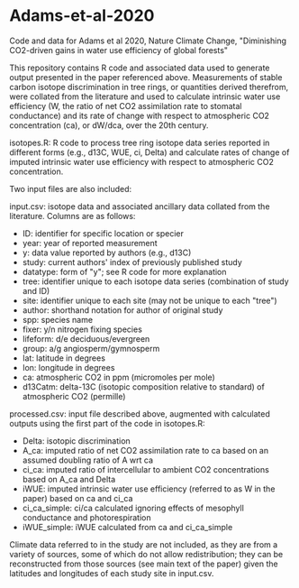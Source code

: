 # Adams-et-al-2020
Code and data for Adams et al 2020, Nature Climate Change, "Diminishing CO2-driven gains in water use efficiency of global forests"

This repository contains R code and associated data used to generate output presented in  the paper referenced above. Measurements of stable carbon isotope discrimination in tree rings, or quantities derived therefrom, were collated from the literature and used to calculate intrinsic water use efficiency (W, the ratio of net CO2 assimilation rate to stomatal conductance) and its rate of change with respect to atmospheric CO2 concentration (ca), or dW/dca, over the 20th century. 

isotopes.R: R code to process tree ring isotope data series reported in different forms (e.g., d13C, WUE, ci,  Delta) and calculate rates of change of imputed intrinsic water use efficiency with respect to atmospheric CO2 concentration. 

Two input files are also included: 

input.csv: isotope data and associated ancillary data collated from the literature. Columns are as follows:
 - ID: identifier for specific location or specier
 - year: year of reported measurement
 - y: data value reported by authors (e.g., d13C)
 - study: current authors' index of previously published study
 - datatype: form of "y"; see R code for more explanation
 - tree: identifier unique to each isotope data series (combination of study and ID)
 - site: identifier unique to each site (may not be unique to each "tree")
 - author: shorthand notation for author of original study
 - spp: species name
 - fixer: y/n nitrogen fixing species
 - lifeform: d/e deciduous/evergreen
 - group: a/g angiosperm/gymnosperm
 - lat: latitude in degrees
 - lon: longitude in degrees
 - ca: atmospheric CO2 in ppm (micromoles per mole)
 - d13Catm: delta-13C (isotopic composition relative to standard) of atmospheric CO2 (permille)

processed.csv: input file described above, augmented with calculated outputs using the first part of the code in isotopes.R:
 - Delta: isotopic discrimination
 - A_ca: imputed ratio of net CO2 assimilation rate to ca based on an assumed doubling ratio of A wrt ca
 - ci_ca: imputed ratio of intercellular to ambient CO2 concentrations based on A_ca and Delta
 - iWUE: imputed intrinsic water use efficiency (referred to as W in the paper) based on ca and ci_ca
 - ci_ca_simple: ci/ca calculated ignoring effects of mesophyll conductance and photorespiration
 - iWUE_simple: iWUE calculated from ca and ci_ca_simple

Climate data referred to in the study are not included, as they are from a variety of sources, some of which do not allow redistribution; they can be reconstructed from those sources (see main text of the paper) given the latitudes and longitudes of each study site in input.csv. 

